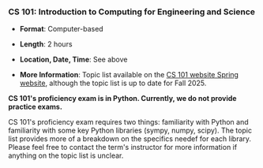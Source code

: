 ### <a name="CS101" class="anchor"></a>CS 101: Introduction to Computing for Engineering and Science

* **Format**:  Computer-based
<!--- -->
* **Length**:  2 hours
<!--- -->
* **Location, Date, Time**:  See above
<!--- -->
<!--- -->
* **More Information**:  Topic list available on the [CS 101 website Spring website](https://uiuc-cs101-sp25.pages.dev/docs/proficiency/), although the topic list is up to date for Fall 2025.

<!--- -->
**CS 101's proficiency exam is in Python. Currently, we do not provide practice exams.**

CS 101's proficiency exam requires two things: familiarity with Python and familiarity with some key Python libraries (sympy, numpy, scipy). The topic list provides more of a breakdown on the specifics needef for each library. Please feel free to contact the term's instructor for more information if anything on the topic list is unclear.



